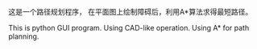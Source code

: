 这是一个路径规划程序，
在平面图上绘制障碍后，利用A*算法求得最短路径。

This is python GUI program. 
Using CAD-like operation. 
Using A* for path planning. 